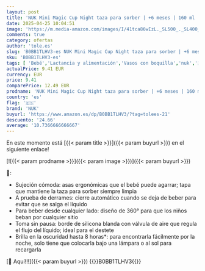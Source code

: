 ```yaml
---
layout: post
title: 'NUK Mini Magic Cup Night taza para sorber | +6 meses | 160 ml | Borde a prueba de derrames de 360° para beber desde cualquier lado | Brilla en la oscuridad | Sin BPA | Conejito  rosa '
date: 2025-04-25 10:04:51
image: 'https://m.media-amazon.com/images/I/41tca86wIzL._SL500_._SL400_.jpg'
comments: true
category: ofertas
author: 'tole.es'
slug: 'B0BB1TLHV3-es NUK Mini Magic Cup Night taza para sorber | +6 meses | 160...'
sku: 'B0BB1TLHV3-es'
tags: [ 'Bebé','Lactancia y alimentación','Vasos con boquilla','nuk','🇪🇸', ]
actualPrice: 9.41 EUR
currency: EUR
price: 9.41
comparePrice: 12.49 EUR
prodname: 'NUK Mini Magic Cup Night taza para sorber | +6 meses | 160 ml | Borde a prueba de derrames de 360° para beber desde cualquier lado | Brilla en la oscuridad | Sin BPA | Conejito  rosa '
country: 'es'
flag: '🇪🇸'
brand: 'NUK'
buyurl: 'https://www.amazon.es/dp/B0BB1TLHV3/?tag=tolees-21'
descuento: '24.66'
average: '10.7366666666667'
---
```


En este momento está [{{< param title >}}]({{< param buyurl >}}) en el siguiente enlace!

[![{{< param prodname >}}]({{< param image >}})]({{< param buyurl >}})

🔎:

- Sujeción cómoda: asas ergonómicas que el bebé puede agarrar; tapa que mantiene la taza para sorber siempre limpia
- A prueba de derrames: cierre automático cuando se deja de beber para evitar que se salga el líquido
- Para beber desde cualquier lado: diseño de 360° para que los niños beban por cualquier sitio
- Toma sin pausa: borde de silicona blanda con válvula de aire que regula el flujo del líquido; ideal para el destete
- Brilla en la oscuridad hasta 8 horas*: para encontrarla fácilmente por la noche, solo tiene que colocarla bajo una lámpara o al sol para recargarla

[🛒 Aquí!!!]({{< param buyurl >}})
{{<world>}}B0BB1TLHV3{{</world>}}
